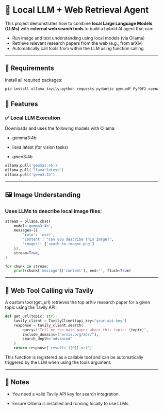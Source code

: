 # 🧠 Local LLM + Web Retrieval Agent

This project demonstrates how to combine **local Large Language Models (LLMs)** with **external web search tools** to build a hybrid AI agent that can:

- Run image and text understanding using local models (via Ollama)
- Retrieve relevant research papers from the web (e.g., from arXiv)
- Automatically call tools from within the LLM using function calling

---

## 🔧 Requirements

Install all required packages:

```bash
pip install ollama tavily-python requests pydantic pymupdf PyPDF2 openai
```

## 🚀 Features
### ✅ Local LLM Execution
Downloads and uses the following models with Ollama:

- gemma3:4b

- llava:latest (for vision tasks)

- qwen3:4b

``` python
ollama.pull('gemma3:4b')
ollama.pull('llava:latest')
ollama.pull('qwen3:4b')
```
---

## 🖼️ Image Understanding
### Uses LLMs to describe local image files:

``` python
stream = ollama.chat(
    model='gemma3:4b',
    messages=[{
        'role': 'user',
        'content': "Can you describe this image?",
        'images': ['<path-to-image>.png']
    }],
    stream=True,
)

for chunk in stream:
    print(chunk['message']['content'], end='', flush=True)
```

---

## 🔗 Web Tool Calling via Tavily
A custom tool (get_url) retrieves the top arXiv research paper for a given topic using the Tavily API:

``` python
def get_url(topic: str):
    tavily_client = TavilyClient(api_key="your-api-key")
    response = tavily_client.search(
        query=f"Tell me the main paper about this topic: {topic}",
        include_domains=["arxiv.org/abs/"],
        search_depth="advanced"
    )
    return response['results'][0]['url']
```

This function is registered as a callable tool and can be automatically triggered by the LLM when using the tools argument.

---

## 🔐 Notes

- You need a valid Tavily API key for search integration.

- Ensure Ollama is installed and running locally to use LLMs.

